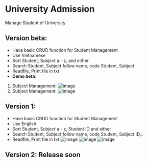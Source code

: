 # University Admission
 Manage Student of University
## Version beta:
- Have basic CRUD function for Student Management
- Use Vietnamese
- Sort Student, Subject a - z, and either
- Search Student, Subject follow name, code Student, Subject
- Readfile, Print file in txt
- **Demo beta**: 
1. Subject Management:
![image](https://user-images.githubusercontent.com/92014047/232181860-584c2058-6e02-466b-b8da-607cd95631bd.png)
1. Subject Management:
![image](https://user-images.githubusercontent.com/92014047/232181869-944f8a81-4af9-4d3d-9565-3cf7e065a8dc.png)
## Version 1: 
+ Have basic CRUD function for Student Management
+ Use English
+ Sort Student, Subject a - z, Student ID and either
+ Search Student, Subject follow name, code Student, Subject ID,..
+ Readfile, Print file in txt
![image](https://user-images.githubusercontent.com/92014047/232236011-3ac39a2a-06a0-48bf-b31c-c6def801b746.png)
![image](https://user-images.githubusercontent.com/92014047/232236103-6da68fca-79d0-4fc6-8791-2f8bb321c1fc.png)
![image](https://user-images.githubusercontent.com/92014047/232236199-21b38182-a98c-4c3d-acd9-ca48c0fd2252.png)
## Version 2: Release soon
